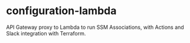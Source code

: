 # configuration-lambda
API Gateway proxy to Lambda to run SSM Associations, with Actions and Slack integration with Terraform.
